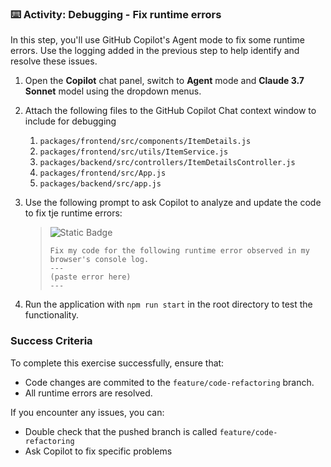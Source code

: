 ### :keyboard: Activity: Debugging - Fix runtime errors

In this step, you'll use GitHub Copilot's Agent mode to fix some runtime errors. Use the logging added in the previous step to help identify and resolve these issues.

1. Open the **Copilot** chat panel, switch to **Agent** mode and **Claude 3.7 Sonnet** model using the dropdown menus.

2. Attach the following files to the GitHub Copilot Chat context window to include for debugging
   1. `packages/frontend/src/components/ItemDetails.js`
   2. `packages/frontend/src/utils/ItemService.js`
   3. `packages/backend/src/controllers/ItemDetailsController.js`
   4. `packages/frontend/src/App.js`
   5. `packages/backend/src/app.js`

3. Use the following prompt to ask Copilot to analyze and update the code to fix tje runtime errors:
   > ![Static Badge](https://img.shields.io/badge/-Prompt-text?style=social&logo=github%20copilot)
   >
   > ```prompt
   > Fix my code for the following runtime error observed in my browser's console log.
   > ---
   > (paste error here)
   > ---
   > ```
   
4. Run the application with `npm run start` in the root directory to test the functionality.

### Success Criteria

To complete this exercise successfully, ensure that:
   - Code changes are commited to the `feature/code-refactoring` branch.
   - All runtime errors are resolved.

If you encounter any issues, you can:
- Double check that the pushed branch is called `feature/code-refactoring`
- Ask Copilot to fix specific problems